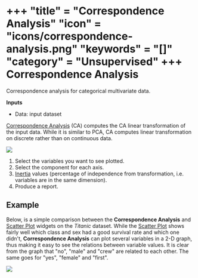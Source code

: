 +++
"title" = "Correspondence Analysis"
"icon" = "icons/correspondence-analysis.png"
"keywords" = "[]"
"category" = "Unsupervised"
+++
Correspondence Analysis
=======================

Correspondence analysis for categorical multivariate data.

**Inputs**

- Data: input dataset

[Correspondence Analysis](https://en.wikipedia.org/wiki/Correspondence_analysis) (CA) computes the CA linear transformation of the input data. While it is similar to PCA, CA computes linear transformation on discrete rather than on continuous data.

![](/images/CorrespondenceAnalysis-stamped.png)

1. Select the variables you want to see plotted.
2. Select the component for each axis.
3. [Inertia](https://en.wikipedia.org/wiki/Sylvester%27s_law_of_inertia) values (percentage of independence from transformation, i.e. variables are in the same dimension).
4. Produce a report.

Example
-------

Below, is a simple comparison between the **Correspondence Analysis** and [Scatter Plot](../visualize/scatterplot.md) widgets on the *Titanic* dataset. While the [Scatter Plot](../visualize/scatterplot.md) shows fairly well which class and sex had a good survival rate and which one didn't, **Correspondence Analysis** can plot several variables in a 2-D graph, thus making it easy to see the relations between variable values. It is clear from the graph that "no", "male" and "crew" are related to each other. The same goes for "yes", "female" and "first".

![](/images/CorrespondenceAnalysis-Example.png)
